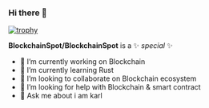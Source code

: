 ### Hi there 👋

[![trophy](https://github-profile-trophy.vercel.app/?username=BlockchainSpot&theme=onedark)](https://github.com/ryo-ma/github-profile-trophy)


**BlockchainSpot/BlockchainSpot** is a ✨ _special_ ✨ 


- 🔭 I’m currently working on Blockchain
- 🌱 I’m currently learning Rust
- 👯 I’m looking to collaborate on Blockchain ecosystem
- 🤔 I’m looking for help with Blockchain & smart contract
- 💬 Ask me about i am karl



